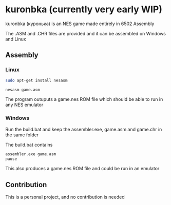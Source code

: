 # kuronbka (currently very early WIP)

kuronbka (куронька) is an NES game made entirely in 6502 Assembly

The .ASM and .CHR files are provided and it can be assembled on Windows and Linux

## Assembly

### Linux

```bash
sudo apt-get install nesasm

nesasm game.asm
```

The program outuputs a game.nes ROM file which should be able to run in any NES emulator

### Windows

Run the build.bat and keep the assembler.exe, game.asm and game.chr in the same folder

The build.bat contains

```bash
assembler.exe game.asm
pause
```

This also produces a game.nes ROM file and could be run in an emulator
## Contribution

This is a personal project, and no contribution is needed
